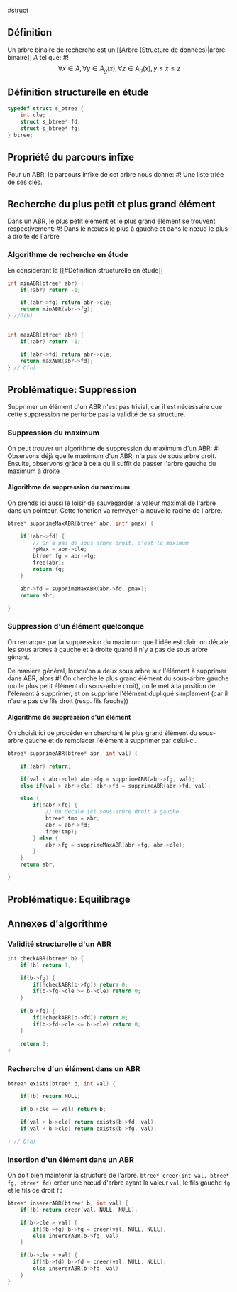 #struct 

## Définition
Un arbre binaire de recherche est un [[Arbre (Structure de données)|arbre binaire]] $A$ tel que: #!
$$\forall x \in A, \forall y \in A_g(x), \forall z \in A_d(x), y \leq x \leq z$$

## Définition structurelle en étude
```c
typedef struct s_btree {
	int cle;
	struct s_btree* fd;
	struct s_btree* fg;
} btree;
```

## Propriété du parcours infixe
Pour un ABR, le parcours infixe de cet arbre nous donne: #!
Une liste triée de ses clés.

## Recherche du plus petit et plus grand élément
Dans un ABR, le plus petit élément et le plus grand élément se trouvent respectivement: #!
Dans le nœuds le plus à gauche et dans le nœud le plus à droite de l'arbre

### Algorithme de recherche en étude
En considérant la [[#Définition structurelle en étude]]
```c
int minABR(btree* abr) {
	if(!abr) return -1;

	if(!abr->fg) return abr->cle;
	return minABR(abr->fg);
} //O(h)


int maxABR(btree* abr) {
	if(!abr) return -1;

	if(!abr->fd) return abr->cle;
	return maxABR(abr->fd);
} // O(h)
```


## Problématique: Suppression
Supprimer un élément d'un ABR n'est pas trivial, car il est nécessaire que cette suppression ne perturbe pas la validité de sa structure.

### Suppression du maximum
On peut trouver un algorithme de suppression du maximum d'un ABR: #!
Observons déjà que le maximum d'un ABR, n'a pas de sous arbre droit. Ensuite, observons grâce à cela qu'il suffit de passer l'arbre gauche du maximum à droite

#### Algorithme de suppression du maximum
On prends ici aussi le loisir de sauvegarder la valeur maximal de l'arbre dans un pointeur.
Cette fonction va renvoyer la nouvelle racine de l'arbre.
```c
btree* supprimeMaxABR(btree* abr, int* pmax) {

	if(!abr->fd) {
		// On a pas de sous arbre droit, c'est le maximum
		*pMax = abr->cle;
		btree* fg = abr->fg;
		free(abr);
		return fg; 
	}

	abr->fd = supprimeMaxABR(abr->fd, pmax);
	return abr;	

}
```

### Suppression d'un élément quelconque
On remarque par la suppression du maximum que l'idée est clair: on décale les sous arbres à gauche et à droite quand il n'y a pas de sous arbre gênant.

De manière général, lorsqu'on a deux sous arbre sur l'élément à supprimer dans ABR, alors #!
On cherche le plus grand élément du sous-arbre gauche (ou le plus petit élément du sous-arbre droit), on le met à la position de l'élément à supprimer, et on supprime l'élément dupliqué simplement (car il n'aura pas de fils droit (resp. fils fauche))


#### Algorithme de suppression d'un élément
On choisit ici de procéder en cherchant le plus grand élément du sous-arbre gauche et de remplacer l'élément à supprimer par celui-ci.
```c
btree* supprimeABR(btree* abr, int val) {

	if(!abr) return;

	if(val < abr->cle) abr->fg = supprimeABR(abr->fg, val);
	else if(val > abr->cle) abr->fd = supprimeABR(abr->fd, val);

	else {
		if(!abr->fg) {
			// On décale ici sous-arbre droit à gauche
			btree* tmp = abr;
			abr = abr->fd;
			free(tmp);
		} else {
			abr->fg = supprimeMaxABR(abr->fg, abr->cle);
		}
	}
	return abr;

}
```


## Problématique: Equilibrage

## Annexes d'algorithme
### Validité structurelle d'un ABR
```c
int checkABR(btree* b) {
	if(!b) return 1;

	if(b->fg) {
		if(!checkABR(b->fg)) return 0;
		if(b->fg->cle >= b->cle) return 0;
	}
	
	if(b->fg) {
		if(!checkABR(b->fd)) return 0;
		if(b->fd->cle <= b->cle) return 0;
	}
	
	return 1;
}
```

### Recherche d'un élément dans un ABR
```c
btree* exists(btree* b, int val) {

	if(!b) return NULL;

	if(b->cle == val) return b;

	if(val > b->cle) return exists(b->fd, val);
	if(val < b->cle) return exists(b->fg, val);

} // O(h)
```

### Insertion d'un élément dans un ABR
On doit bien maintenir la structure de l'arbre.
`btree* creer(int val, btree* fg, btree* fd)` créer une nœud d'arbre ayant la valeur `val`, le fils gauche `fg` et le fils de droit `fd`
```c
btree* insererABR(btree* b, int val) {
	if(!b) return creer(val, NULL, NULL);

	if(b->cle > val) {
		if(!b->fg) b->fg = creer(val, NULL, NULL);
		else insererABR(b->fg, val)
	}

	if(b->cle > val) {
		if(!b->fd) b->fd = creer(val, NULL, NULL);
		else insererABR(b->fd, val)
	}
}
```